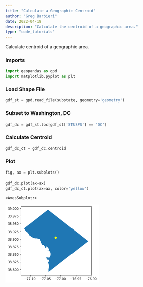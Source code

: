 ```yaml
---
title: "Calculate a Geographic Centroid"
author: "Greg Barbieri"
date: 2022-04-18
description: "Calculate the centroid of a geographic area."
type: "code_tutorials"
--- 
```


Calculate centroid of a geographic area.

### Imports


```python
import geopandas as gpd
import matplotlib.pyplot as plt
```

### Load Shape File


```python
gdf_st = gpd.read_file(substate, geometry='geometry')
```

### Subset to Washington, DC


```python
gdf_dc = gdf_st.loc[gdf_st['STUSPS'] == 'DC']
```

### Calculate Centroid


```python
gdf_dc_ct = gdf_dc.centroid
```

### Plot


```python
fig, ax = plt.subplots()

gdf_dc.plot(ax=ax)
gdf_dc_ct.plot(ax=ax, color='yellow')
```




    <AxesSubplot:>




    
![png](/images/calc_geo_centroid.png)
    

